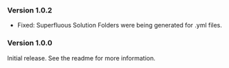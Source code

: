 ### Version 1.0.2

- Fixed: Superfluous Solution Folders were being generated for .yml files.

### Version 1.0.0

Initial release. See the readme for more information.
